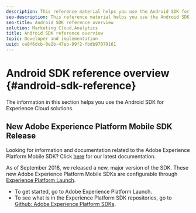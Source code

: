 ```yaml
---
description: This reference material helps you use the Android SDK for Experience Cloud Solutions.
seo-description: This reference material helps you use the Android SDK for Experience Cloud Solutions.
seo-title: Android SDK reference overview
solution: Marketing Cloud,Analytics
title: Android SDK reference overview
topic: Developer and implementation
uuid: ce8f6dcb-0e2b-47eb-99f2-fbdb97079161
---
```


# Android SDK reference overview {#android-sdk-reference}

The information in this section helps you use the Android SDK for Experience Cloud solutions.

## New Adobe Experience Platform Mobile SDK Release

Looking for information and documentation related to the Adobe Experience Platform Mobile SDK? Click [here](https://aep-sdks.gitbook.io/docs/) for our latest documentation.

As of September 2018, we released a new, major version of the SDK. These new Adobe Experience Platform Mobile SDKs are configurable through [Experience Platform Launch](https://www.adobe.com/experience-platform/launch.html).

* To get started, go to Adobe Experience Platform Launch.
* To see what is in the Experience Platform SDK repositories, go to [Github: Adobe Experience Platform SDKs](https://github.com/Adobe-Marketing-Cloud/acp-sdks).
